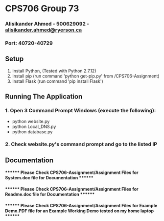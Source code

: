 # CPS706 Group 73
### Alisikander Ahmed - 500629092 - alisikander.ahmed@ryerson.ca
### Port: 40720-40729

## Setup
1. Install Python, (Tested with Python 2.7.12)
2. Install pip (run command 'python get-pip.py' from /CPS706-Assignment)
3. Install Flask (run command 'pip install Flask')

## Running The Application
### 1. Open 3 Command Prompt Windows (execute the following):
- python website.py
- python Local_DNS.py
- python database.py
### 2. Check website.py's command prompt and go to the listed IP

## Documentation
#### ****** Please Check CPS706-Assignment/Assignment Files for System.doc file for Documentation ******
#### ****** Please Check CPS706-Assignment/Assignment Files for Readme.doc file for Documentation ******
#### ****** Please Check CPS706-Assignment/Assignment Files for Example Demo.PDF file for an Example Working Demo tested on my home laptop ******
